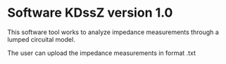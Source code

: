 # Software KDssZ version 1.0

This software tool works to analyze impedance measurements through a lumped circuital model.

The user can upload the impedance measurements in format .txt
